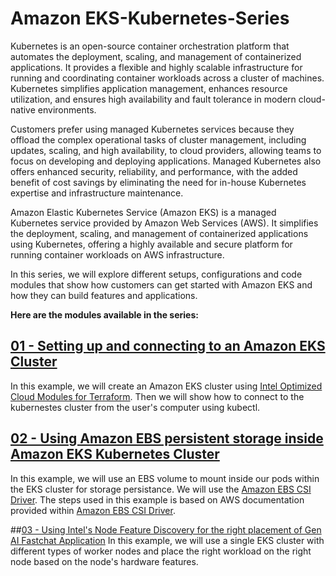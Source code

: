 # Amazon EKS-Kubernetes-Series
Kubernetes is an open-source container orchestration platform that automates the deployment, scaling, and management of containerized applications. It provides a flexible and highly scalable infrastructure for running and coordinating container workloads across a cluster of machines. Kubernetes simplifies application management, enhances resource utilization, and ensures high availability and fault tolerance in modern cloud-native environments.

Customers prefer using managed Kubernetes services because they offload the complex operational tasks of cluster management, including updates, scaling, and high availability, to cloud providers, allowing teams to focus on developing and deploying applications. Managed Kubernetes also offers enhanced security, reliability, and performance, with the added benefit of cost savings by eliminating the need for in-house Kubernetes expertise and infrastructure maintenance.

Amazon Elastic Kubernetes Service (Amazon EKS) is a managed Kubernetes service provided by Amazon Web Services (AWS). It simplifies the deployment, scaling, and management of containerized applications using Kubernetes, offering a highly available and secure platform for running container workloads on AWS infrastructure.

In this series, we will explore different setups, configurations and code modules that show how customers can get started with Amazon EKS and how they can build features and applications.

**Here are the modules available in the series:**

## [01 - Setting up and connecting to an Amazon EKS Cluster](https://github.com/rajiv-sudo/eks-kubernetes-series/tree/main/Examples/01-EKS-setup-and-connect)
In this example, we will create an Amazon EKS cluster using [Intel Optimized Cloud Modules for Terraform](https://github.com/intel/terraform-intel-aws-eks/tree/main/Examples/EKS_Managed_Node_Group). Then we will show how to connect to the kubernestes cluster from the user's computer using kubectl.

## [02 - Using Amazon EBS persistent storage inside Amazon EKS Kubernetes Cluster](https://github.com/rajiv-sudo/eks-kubernetes-series/tree/main/Examples/02-EBS-CSI-for-EKS)
In this example, we will use an EBS volume to mount inside our pods within the EKS cluster for storage persistance. We will use the [Amazon EBS CSI Driver](https://docs.aws.amazon.com/eks/latest/userguide/ebs-csi.html). The steps used in this example is based on AWS documentation provided within [Amazon EBS CSI Driver](https://docs.aws.amazon.com/eks/latest/userguide/ebs-csi.html).

##[03 - Using Intel's Node Feature Discovery for the right placement of Gen AI Fastchat Application](https://github.com/rajiv-sudo/eks-kubernetes-series/tree/main/Examples/03-Intel-Node-Feature-Discovery)
In this example, we will use a single EKS cluster with different types of worker nodes and place the right workload on the right node based on the node's hardware features.